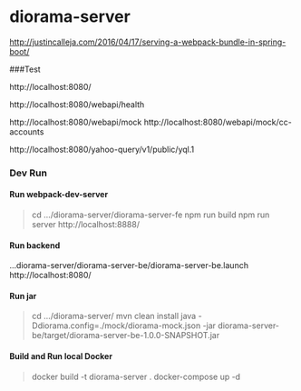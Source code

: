 # diorama-server


http://justincalleja.com/2016/04/17/serving-a-webpack-bundle-in-spring-boot/


###Test

http://localhost:8080/

http://localhost:8080/webapi/health

http://localhost:8080/webapi/mock
http://localhost:8080/webapi/mock/cc-accounts

http://localhost:8080/yahoo-query/v1/public/yql.1

### Dev Run

#### Run webpack-dev-server
> cd .../diorama-server/diorama-server-fe
> npm run build
> npm run server
http://localhost:8888/

#### Run backend
...diorama-server/diorama-server-be/diorama-server-be.launch
http://localhost:8080/

#### Run jar
> cd .../diorama-server/
> mvn clean install
> java -Ddiorama.config=./mock/diorama-mock.json -jar diorama-server-be/target/diorama-server-be-1.0.0-SNAPSHOT.jar

#### Build and Run local Docker
> docker build -t diorama-server .
> docker-compose up -d

